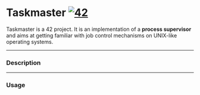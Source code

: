 # Taskmaster [![42](https://i.imgur.com/9NXfcit.jpg)](i.imgur.com/9NXfcit.jpg)

Taskmaster is a 42 project. It is an implementation of a **process supervisor** and aims at getting familiar with job control mechanisms on UNIX-like operating systems.

---

### Description


---

### Usage